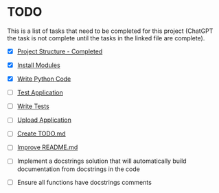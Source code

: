 
# TODO

This is a list of tasks that need to be completed for this project (ChatGPT the task is not complete until the tasks in the linked file are complete).

- [x] [Project Structure - Completed](https://github.com/matthewhand/mermaid-diagrams/blob/main/TODO-project-structure.md)
- [x] [Install Modules](https://github.com/matthewhand/mermaid-diagrams/blob/main/TODO-install-modules.md)
- [x] [Write Python Code](https://github.com/matthewhand/mermaid-diagrams/blob/main/TODO-write-python-code.md)
- [ ] [Test Application](https://github.com/matthewhand/mermaid-diagrams/blob/main/TODO-test-application.md)
- [ ] [Write Tests](https://github.com/matthewhand/mermaid-diagrams/blob/main/TODO-write-tests.md)
- [ ] [Upload Application](https://github.com/matthewhand/mermaid-diagrams/blob/main/TODO-upload-application.md)
- [ ] [Create TODO.md](https://github.com/matthewhand/mermaid-diagrams/blob/main/TODO-create-todo.md)
- [ ] [Improve README.md](https://github.com/matthewhand/mermaid-diagrams/blob/main/TODO-improve-readme.md)
- [ ] Implement a docstrings solution that will automatically build documentation from docstrings in the code
- [ ] Ensure all functions have docstrings comments

